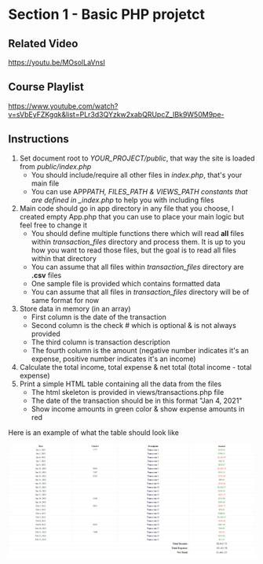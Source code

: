 # Section 1 - Basic PHP projetct

## Related Video

https://youtu.be/MOsolLaVnsI

## Course Playlist

https://www.youtube.com/watch?v=sVbEyFZKgqk&list=PLr3d3QYzkw2xabQRUpcZ_IBk9W50M9pe-

## Instructions

1. Set document root to _YOUR_PROJECT/public_, that way the site is loaded from _public/index.php_
   - You should include/require all other files in _index.php_, that's your main file
   - You can use APP*PATH, FILES_PATH & VIEWS_PATH constants that are defined in \_index.php* to help you with including files
2. Main code should go in app directory in any file that you choose, I created empty App.php that you can use to place your main logic but feel free to change it
   - You should define multiple functions there which will read **all** files within _transaction_files_ directory and process them. It is up to you how you want to read those files, but the goal is to read all files within that directory
   - You can assume that all files within _transaction_files_ directory are **.csv** files
   - One sample file is provided which contains formatted data
   - You can assume that all files in _transaction_files_ directory will be of same format for now
3. Store data in memory (in an array)
   - First column is the date of the transaction
   - Second column is the check # which is optional & is not always provided
   - The third column is transaction description
   - The fourth column is the amount (negative number indicates it's an expense, positive number indicates it's an income)
4. Calculate the total income, total expense & net total (total income - total expense)
5. Print a simple HTML table containing all the data from the files
   - The html skeleton is provided in views/transactions.php file
   - The date of the transaction should be in this format "Jan 4, 2021"
   - Show income amounts in green color & show expense amounts in red

Here is an example of what the table should look like

![Sample Output](result.png)

